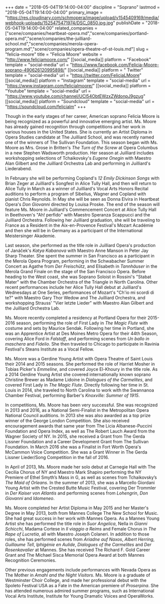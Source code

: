 +++
date = "2018-05-04T19:14:00-04:00"
discipline = "Soprano"
lastmod = "2018-05-04T19:14:00-04:00"
primary_image = "https://res.cloudinary.com/schmopera/image/upload/v1545409169/media/webhook-uploads/1525475471974/DSC_0850.jpg.jpg"
publishDate = "2018-05-04T19:14:00-04:00"
related_companies = ["scene/companies/heartbeat-opera.md","scene/companies/portland-opera.md","scene/companies/the-juilliard-school.md","scene/companies/merola-opera-program.md","scene/companies/opera-theatre-of-st-louis.md"]
slug = "felicia-moore"
title = "Felicia Moore"
website = "http://www.feliciamoore.com/"
[[social_media]]
platform = "Facebook"
template = "social-media"
url = "https://www.facebook.com/Felicia-Moore-soprano-490626120995898/"
[[social_media]]
platform = " Twitter"
template = "social-media"
url = "https://twitter.com/FeliciaLMoore"
[[social_media]]
platform = "Instagram"
template = "social-media"
url = "https://www.instagram.com/felicialmoore/"
[[social_media]]
platform = "Youtube"
template = "social-media"
url = "https://www.youtube.com/channel/UCl54ObtEWzxZWdonpJ9gzug"
[[social_media]]
platform = "Soundcloud"
template = "social-media"
url = "https://soundcloud.com/felicialm"
+++

Though in the early stages of her career, American soprano Felicia Moore is being recognized as a powerful and innovative emerging artist. Ms. Moore has already gained recognition through competitions and her work in various houses in the United States. She is currently an Artist Diploma in Opera Studies candidate at The Juilliard School, and was recently named one of the winners of The Sullivan Foundation. This season began with Ms. Moore as Mrs. Grose in Britten's *The Turn of the Screw* at Opera Columbus in a new Stephen Wadsworth production. Her season at Juilliard includes workshopping selections of Tchaikovsky's *Eugene Onegin* with Maestro Alan Gilbert and the Juilliard Orchestra Lab and performing in Juilliard's Liederabend. 

In February she will be performing Copland's *12 Emily Dickinson Songs* with Brian Zeger at Juilliard's Songfest in Alice Tully Hall, and then will return to Alice Tully in March as a winner of Juilliard's Vocal Arts Honors Recital auditions to perform a program of Sibelius, Wagner and Copland with pianist Chris Reynolds. In May she will be seen as Donna Elvira in Heartbeat Opera's *Don Giovanni* directed by Louisa Proske. The end of the season will feature Ms. Moore in Juilliard's Commencement Concert at Alice Tully Hall in Beethoven's "Ah! perfido" with Maestro Speranza Scappucci and the Juilliard Orchestra. Following her Juilliard graduation, she will be traveling to France as a Resident in the Aix-en-Provence Festival's Mozart Académie and then she will be in Germany as a participant of the International Meistersinger Akademie. 

Last season, she performed as the title role in Juilliard Opera's production of Janáček's *Katya Kabanova* with Maestro Anne Manson in Peter Jay Sharp Theater. She spent the summer in San Francisco as a participant in the Merola Opera Program, performing in the Schwabacher Summer Concert as Agathe from *Der Freischütz*, and Elisabeth in *Tannhäuser* in the Merola Grand Finale on the stage of the San Francisco Opera. Before heading to the West coast, she was Soprano Soloist in Rossini's "Stabat Mater" with the Chamber Orchestra of the Triangle in North Carolina. Other recent performances include her Alice Tully Hall debut at Juilliard's Wednesdays at One Series, performances of Mozart's "Ch'io mi scordi di te?" with Maestro Gary Thor Wedow and The Juilliard Orchestra, and workshopping Strauss' "Vier letzte Lieder" with Maestro Alan Gilbert and the Juilliard Orchestra Lab.

Ms. Moore recently completed a residency at Portland Opera for their 2015-2016 season, performing the role of First Lady in *The Magic Flute* with costume and sets by Maurice Sendak. Following her time in Portland, she was an Apprentice Artist at Des Moines Metro Opera for their 44th Season, covering Alice Ford in *Falstaff*, and performing scenes from *Un ballo in maschera* and *Fidelio*.  She then traveled to Chicago to participate in Ravinia Festival's Steans Institute as a Vocal Fellow.

Ms. Moore was a Gerdine Young Artist with Opera Theatre of Saint Louis their 2014 and 2015 seasons. She performed the role of Harriet Mosher in Tobias Picker's *Emmeline*, and covered Joyce El-Khoury in the title role. As a 2014 Gerdine Young Artist she covered internationally known soprano Christine Brewer as Madame Lidoine in *Dialogues of the Carmelites*, and covered First Lady in *The Magic Flute*. Directly following her time in St. Louis in 2014, she traveled to North Carolina to work with the Swannanoa Chamber Festival, performing Barber's *Knoxville: Summer of 1915*. 

In competitions, Ms. Moore has been very successful. She was recognized in 2013 and 2016, as a National Semi-Finalist in the Metropolitan Opera National Council auditions. In 2013 she was also awarded as a top prize winner of the George London Competition. She also received encouragement awards that same year from The Licia Albanese-Puccini Foundation and Opera Index, as well as The Robert Lauch Award from the Wagner Society of NY. In 2015, she received a Grant from The Gerda Lissner Foundation and a Career Development Grant from The Sullivan Foundation. In March 2016 she was a Finalist in Fort Worth Opera's McCammon Voice Competition. She was a Grant Winner in The Gerda Lissner Lieder/Song Competition in the fall of 2016.  

In April of 2013, Ms. Moore made her solo debut at Carnegie Hall with The Cecilia Chorus of NY and Maestro Mark Shapiro performing the NY Premiere of Ethel Smyth’s Mass in G, as well as scenes from Tchaikovsky’s *The Maid of Orleans*. In the summer of 2013, she was a Marcello Giordani Young Artist with the Crested Butte Music Festival, covering Der Trommler in *Der Kaiser von Atlantis* and performing scenes from *Lohengrin*, *Don Giovanni* and *Idomeneo*. 

Ms. Moore completed her Artist Diploma in May 2015 and her Master's Degree in May 2013, both from Mannes College The New School for Music. She had great success in her work with Mannes Opera. As a Mannes Young Artist she has performed the title role in *Suor Angelica*, Nella in *Gianni Schicchi*, Madama Cortese in *Il viaggio a Reims* and Female Chorus in *The Rape of Lucretia*, all with Maestro Joseph Colaneri. In addition to those roles, she has performed scenes from *Ariadne auf Naxos*, *Albert Herring*, *Guillaume Tell*, *Iphigénie en Aulide*, *Dialogues of the Carmelites* and *Der Rosenkavalier* at Mannes. She has received The Richard F. Gold Career Grant and The Michael Sisca Memorial Opera Award at both Mannes Recognition Ceremonies. 

Other previous engagements include performances with Nevada Opera as The Mother in *Amahl and the Night Visitors*. Ms. Moore is a graduate of Westminster Choir College, and made her professional debut with the Spoleto Festival USA as a Fate in the American premiere of *Proserpina*. She has attended numerous admired summer programs, such as International Vocal Arts Institute, Institute for Young Dramatic Voices and OperaWorks.
